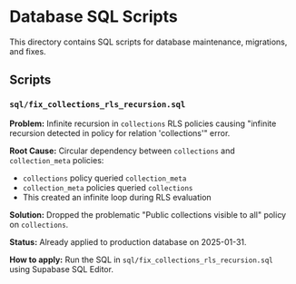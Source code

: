# Database SQL Scripts

This directory contains SQL scripts for database maintenance, migrations, and fixes.

## Scripts

### `sql/fix_collections_rls_recursion.sql`

**Problem:** Infinite recursion in `collections` RLS policies causing "infinite recursion detected in policy for relation 'collections'" error.

**Root Cause:** Circular dependency between `collections` and `collection_meta` policies:
- `collections` policy queried `collection_meta` 
- `collection_meta` policies queried `collections`
- This created an infinite loop during RLS evaluation

**Solution:** Dropped the problematic "Public collections visible to all" policy on `collections`.

**Status:** Already applied to production database on 2025-01-31.

**How to apply:** Run the SQL in `sql/fix_collections_rls_recursion.sql` using Supabase SQL Editor.

